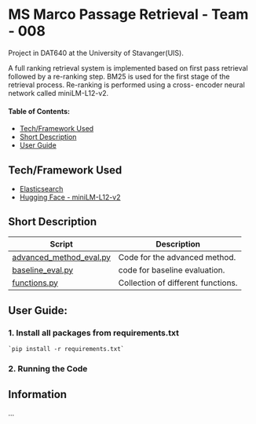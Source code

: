 # MS Marco Passage Retrieval - Team - 008 
Project in DAT640 at the University of Stavanger(UIS).  

A full ranking retrieval system is implemented based on first pass
retrieval followed by a re-ranking step. BM25 is used for the first
stage of the retrieval process. Re-ranking is performed using a cross-
encoder neural network called miniLM-L12-v2.  

#### Table of Contents:  
- [Tech/Framework Used](#tech)  
- [Short Description](#short-desc)  
- [User Guide](#usr-guide)  

<a name="tech"></a>
## Tech/Framework Used
- [Elasticsearch](https://elasticsearch-py.readthedocs.io/en/v8.5.0/)
- [Hugging Face - miniLM-L12-v2](https://huggingface.co/cross-encoder/ms-marco-MiniLM-L-12-v2?text=I+like+you.+I+love+you)

<a name="short-desc"></a>
## Short Description
Script  | Description
------------- | ------------- 
[advanced_method_eval.py]()  | Code for the advanced method.  
[baseline_eval.py]()  | code for baseline evaluation.  
[functions.py]()  | Collection of different functions.  

<a name="usr-guide"></a>
## User Guide:
### 1. Install all packages from requirements.txt  
    `pip install -r requirements.txt`  

### 2. Running the Code 


## Information 
...
